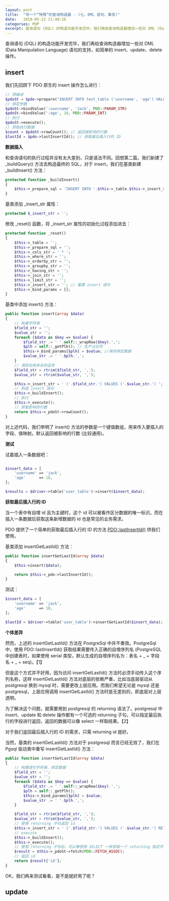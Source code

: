 ```yaml
---
layout: post
title:  "写一个“特殊”的查询构造器 - (七、DML 语句、事务)"
date:   2018-05-22 11:40:16
categories: PHP
excerpt: 查询语句 (DQL) 的构造功能开发完毕，我们再给查询构造器增加一些对 DML (Data Manipulation Language) 语句的支持，如简单的 insert、update、delete 操作。
---
```


查询语句 (DQL) 的构造功能开发完毕，我们再给查询构造器增加一些对 DML (Data Manipulation Language) 语句的支持，如简单的 insert、update、delete 操作。

## insert

我们先回顾下 PDO 原生的 insert 操作怎么进行：

```php
// 预编译
$pdoSt = $pdo->prepare("INSERT INTO test_table ('username', 'age') VALUES (:username, :age);");
// 绑定参数
$pdoSt->bindValue(':username', 'Jack', PDO::PARAM_STR)
$pdoSt->bindValue(':age', 18, PDO::PARAM_INT)
// 执行
$pdoSt->execute(); 
// 获取执行数据
$count = $pdoSt->rowCount(); // 返回被影响的行数
$lastId = $pdo->lastInsertId(); // 获取最后插入行的 ID
```

**数据插入**

和查询语句的执行过程并没有太大差别，只是语法不同。回想第二篇，我们新建了 _buildQuery() 方法去构造最终的 SQL，对于 insert，我们在基类新建 _buildInsert() 方法：

```php
protected function _buildInsert()
{
    $this->_prepare_sql = 'INSERT INTO '.$this->_table.$this->_insert_str;
}
```

基类添加 \_insert\_str 属性：

```php
protected $_insert_str = '';
```

修改 _reset() 函数，将 \_insert\_str 属性的初始化过程添加进去：

```php
protected function _reset()
{
    $this->_table = '';
    $this->_prepare_sql = '';
    $this->_cols_str = ' * ';
    $this->_where_str = '';
    $this->_orderby_str = '';
    $this->_groupby_str = '';
    $this->_having_str = '';
    $this->_join_str = '';
    $this->_limit_str = '';
    $this->_insert_str = ''; // 重置 insert 语句
    $this->_bind_params = [];
}
```

基类中添加 insert() 方法：

```php
public function insert(array $data)
{
    // 构建字符串
    $field_str = '';
    $value_str = '';
    foreach ($data as $key => $value) {
        $field_str .= ' '.self::_wrapRow($key).',';
        $plh = self::_getPlh(); // 生产占位符
        $this->_bind_params[$plh] = $value; //保存绑定数据
        $value_str .= ' '.$plh.',';
    }
    // 清除右侧多余的逗号
    $field_str = rtrim($field_str, ',');
    $value_str = rtrim($value_str, ',');

    $this->_insert_str = ' ('.$field_str.') VALUES ('.$value_str.') ';
    // 构造 insert 语句
    $this->_buildInsert();
    // 执行
    $this->_execute();
    // 获取影响的行数
    return $this->_pdoSt->rowCount();
}
```

对上述代码，我们申明了 insert() 方法的参数是一个键值数组，用来传入要插入的字段、值映射。默认返回被影响的行数 (比较通用)。

**测试**

试着插入一条数据吧：
```php

$insert_data = [
    'username' => 'jack',
    'age'      => 18,
];

$results = $driver->table('user_table')->insert($insert_data);
```


**获取最后插入行的 ID**

当一个表中有自增 id 且为主键时，这个 id 可以被看作区分数据的唯一标识。而在插入一条数据后获取这条新增数据的 id 也是常见的业务需求。

PDO 提供了一个简单的获取最后插入行的 ID 的方法 [PDO::lastInsertId()](http://php.net/manual/en/pdo.lastinsertid.php) 供我们使用。

基类添加 insertGetLastId() 方法：

```php
public function insertGetLastId(array $data)
{
    $this->insert($data);

    return $this->_pdo->lastInsertId();
}
```

测试：
```php
$insert_data = [
    'username' => 'jack',
    'age'      => 18,
];

$lastId = $driver->table('user_table')->insertGetLastId($insert_data);
```

**个体差异**

然而，上述的 insertGetLastId() 方法在 PostgreSql 中并不奏效。PostgreSql 中，使用 PDO::lastInsertId() 获取结果需要传入正确的自增序列名 (PostgreSQL 中创建表时，如果使用 serial 类型，默认生成的自增序列名为：表名 + _ + 字段名 + _ + seq)。【1】

但是这个方式并不好用，因为访问 insertGetLastId() 方法时必须手动传入这个序列名称，这样 insertGetLastId() 方法对底层的依赖严重，比如当底层驱动从 postgresql 换到 mysql 时，需要更改上层应用。而我们希望无论是 mysql 还是 postgresql，上层应用调用 insertGetLastId() 方法时是无差别的，即底层对上层透明。

为了解决这个问题，就需要用到 postgresql 的 returning 语法了。postgresql 中 insert、update 和 delete 操作都有一个可选的 returning 子句，可以指定最后执行的字段进行返回，返回的数据可以像 select 一样取结果。【2】

对于我们返回最后插入行的 ID 的需求，只需 returning id 就好。

当然，基类的 insertGetLastId() 方法对于 postgresql 而言已经无效了，我们在 Pgsql 驱动类中重写 insertGetLastId() 方法：

```php
public function insertGetLastId(array $data)
{
    // 构建语句字符串、绑定数据
    $field_str = '';
    $value_str = '';
    foreach ($data as $key => $value) {
        $field_str .= ' '.self::_wrapRow($key).',';
        $plh = self::_getPlh();
        $this->_bind_params[$plh] = $value;
        $value_str .= ' '.$plh.',';
    }

    $field_str = rtrim($field_str, ',');
    $value_str = rtrim($value_str, ',');
    // 使用 returning 子句返回 id
    $this->_insert_str = ' ('.$field_str.') VALUES ('.$value_str.') RETURNING id ';
    // execute
    $this->_buildInsert();
    $this->_execute();
    // 使用 returning 子句后，可以像使用 SELECT 一样获取一个 returning 指定字段的结果集。 
    $result = $this->_pdoSt->fetch(PDO::FETCH_ASSOC);
    // 返回 id
    return $result['id'];
}
```

OK，我们再来测试看看，是不是就好用了呢？

## update


